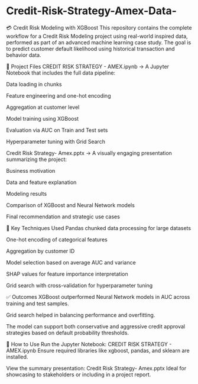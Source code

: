 # Credit-Risk-Strategy-Amex-Data-

💳 Credit Risk Modeling with XGBoost
This repository contains the complete workflow for a Credit Risk Modeling project using real-world inspired data, performed as part of an advanced machine learning case study. The goal is to predict customer default likelihood using historical transaction and behavior data.

📁 Project Files
CREDIT RISK STRATEGY - AMEX.ipynb
→ A Jupyter Notebook that includes the full data pipeline:

Data loading in chunks

Feature engineering and one-hot encoding

Aggregation at customer level

Model training using XGBoost

Evaluation via AUC on Train and Test sets

Hyperparameter tuning with Grid Search

Credit Risk Strategy- Amex.pptx
→ A visually engaging presentation summarizing the project:

Business motivation

Data and feature explanation

Modeling results

Comparison of XGBoost and Neural Network models

Final recommendation and strategic use cases

🧠 Key Techniques Used
Pandas chunked data processing for large datasets

One-hot encoding of categorical features

Aggregation by customer ID

Model selection based on average AUC and variance

SHAP values for feature importance interpretation

Grid search with cross-validation for hyperparameter tuning

✅ Outcomes
XGBoost outperformed Neural Network models in AUC across training and test samples.

Grid search helped in balancing performance and overfitting.

The model can support both conservative and aggressive credit approval strategies based on default probability thresholds.

📌 How to Use
Run the Jupyter Notebook: CREDIT RISK STRATEGY - AMEX.ipynb
Ensure required libraries like xgboost, pandas, and sklearn are installed.

View the summary presentation: Credit Risk Strategy- Amex.pptx
Ideal for showcasing to stakeholders or including in a project report.
